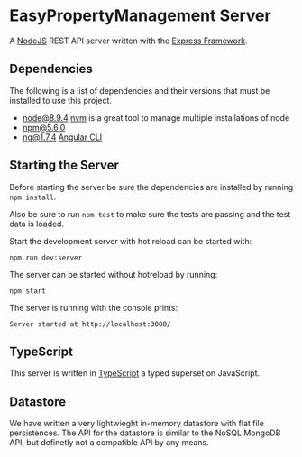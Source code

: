 # EasyPropertyManagement Server

A [NodeJS](https://nodejs.org/en/) REST API server written with the [Express Framework](https://expressjs.com/).

## Dependencies

The following is a list of dependencies and their versions that must be installed to use this project.

* node@8.9.4 [nvm](https://github.com/creationix/nvm) is a great tool to manage multiple installations of node
* npm@5.6.0
* ng@1.7.4 [Angular CLI](https://cli.angular.io/)

## Starting the Server

Before starting the server be sure the dependencies are installed by running `npm install`.

Also be sure to run `npm test` to make sure the tests are passing and the test data is loaded.

Start the development server with hot reload can be started with:

```
npm run dev:server
```

The server can be started without hotreload by running:

```
npm start
```

The server is running with the console prints:

```
Server started at http://localhost:3000/
```

## TypeScript

This server is written in [TypeScript](https://www.typescriptlang.org/) a typed superset on JavaScript. 

## Datastore

We have written a very lightwieght in-memory datastore with flat file persistences. The API for the datastore is similar to the NoSQL MongoDB API, but definetly not a compatible API by any means.

